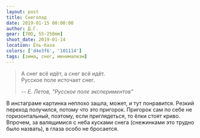 ```yaml
---
layout: post
title: Снегопад
date: 2019-01-15 00:00:00
author: Д.Г.
gear: [70D, 55-250mm]
shoot_date: 2019-01-14
location: Ёль-база
colors: ['d4e3f6', '101114']
tags: [зима, снег, минимализм]
---
```

> А снег всё идёт, а снег всё идёт.  
> Русское поле источает снег.
>
> -- <cite>Е. Летов, "Русское поле экспериментов"</cite>

В инстаграме картинка неплохо зашла, может, и тут понравится. Резкий переход получился, потому что это пригорок. Пригорок сам по себе не горизонтальный, поэтому, если приглядеться, то ёлки стоят криво. Впрочем, за валящимися с неба кусками снега (снежинками это трудно было назвать), в глаза особо не бросается.
